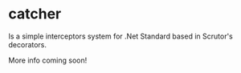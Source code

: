 # catcher

Is a simple interceptors system for .Net Standard based in Scrutor's decorators.

More info coming soon!
